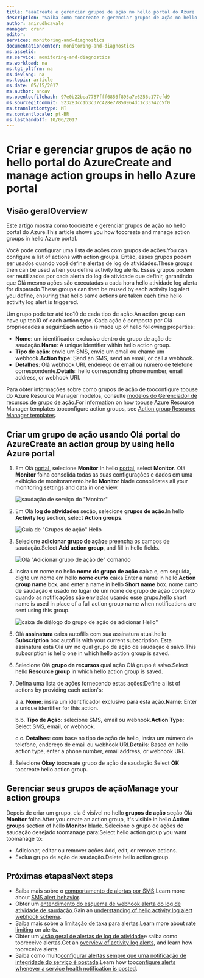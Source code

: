 ```yaml
---
title: "aaaCreate e gerenciar grupos de ação no hello portal do Azure | Microsoft Docs"
description: "Saiba como toocreate e gerenciar grupos de ação no hello portal do Azure."
author: anirudhcavale
manager: orenr
editor: 
services: monitoring-and-diagnostics
documentationcenter: monitoring-and-diagnostics
ms.assetid: 
ms.service: monitoring-and-diagnostics
ms.workload: na
ms.tgt_pltfrm: na
ms.devlang: na
ms.topic: article
ms.date: 05/15/2017
ms.author: ancav
ms.openlocfilehash: 97e0b22bea7787fff6856f895a7e6256c177efd9
ms.sourcegitcommit: 523283cc1b3c37c428e77850964dc1c33742c5f0
ms.translationtype: MT
ms.contentlocale: pt-BR
ms.lasthandoff: 10/06/2017
---
```

# <a name="create-and-manage-action-groups-in-hello-azure-portal"></a><span data-ttu-id="e2f44-103">Criar e gerenciar grupos de ação no hello portal do Azure</span><span class="sxs-lookup"><span data-stu-id="e2f44-103">Create and manage action groups in hello Azure portal</span></span>
## <a name="overview"></a><span data-ttu-id="e2f44-104">Visão geral</span><span class="sxs-lookup"><span data-stu-id="e2f44-104">Overview</span></span> ##
<span data-ttu-id="e2f44-105">Este artigo mostra como toocreate e gerenciar grupos de ação no hello portal do Azure.</span><span class="sxs-lookup"><span data-stu-id="e2f44-105">This article shows you how toocreate and manage action groups in hello Azure portal.</span></span>

<span data-ttu-id="e2f44-106">Você pode configurar uma lista de ações com grupos de ações.</span><span class="sxs-lookup"><span data-stu-id="e2f44-106">You can configure a list of actions with action groups.</span></span> <span data-ttu-id="e2f44-107">Então, esses grupos podem ser usados quando você define alertas de log de atividades.</span><span class="sxs-lookup"><span data-stu-id="e2f44-107">These groups then can be used when you define activity log alerts.</span></span> <span data-ttu-id="e2f44-108">Esses grupos podem ser reutilizados por cada alerta do log de atividade que definir, garantindo que Olá mesmo ações são executadas a cada hora hello atividade log alerta for disparado.</span><span class="sxs-lookup"><span data-stu-id="e2f44-108">These groups can then be reused by each activity log alert you define, ensuring that hello same actions are taken each time hello activity log alert is triggered.</span></span>

<span data-ttu-id="e2f44-109">Um grupo pode ter até too10 de cada tipo de ação.</span><span class="sxs-lookup"><span data-stu-id="e2f44-109">An action group can have up too10 of each action type.</span></span> <span data-ttu-id="e2f44-110">Cada ação é composta por Olá propriedades a seguir:</span><span class="sxs-lookup"><span data-stu-id="e2f44-110">Each action is made up of hello following properties:</span></span>

* <span data-ttu-id="e2f44-111">**Nome**: um identificador exclusivo dentro do grupo de ação de saudação.</span><span class="sxs-lookup"><span data-stu-id="e2f44-111">**Name**: A unique identifier within hello action group.</span></span>  
* <span data-ttu-id="e2f44-112">**Tipo de ação**: envie um SMS, envie um email ou chame um webhook.</span><span class="sxs-lookup"><span data-stu-id="e2f44-112">**Action type**: Send an SMS, send an email, or call a webhook.</span></span>  
* <span data-ttu-id="e2f44-113">**Detalhes**: Olá webhook URI, endereço de email ou número de telefone correspondente.</span><span class="sxs-lookup"><span data-stu-id="e2f44-113">**Details**: hello corresponding phone number, email address, or webhook URI.</span></span>

<span data-ttu-id="e2f44-114">Para obter informações sobre como grupos de ação de tooconfigure toouse do Azure Resource Manager modelos, consulte [modelos do Gerenciador de recursos de grupo de ação](monitoring-create-action-group-with-resource-manager-template.md).</span><span class="sxs-lookup"><span data-stu-id="e2f44-114">For information on how toouse Azure Resource Manager templates tooconfigure action groups, see [Action group Resource Manager templates](monitoring-create-action-group-with-resource-manager-template.md).</span></span>

## <a name="create-an-action-group-by-using-hello-azure-portal"></a><span data-ttu-id="e2f44-115">Criar um grupo de ação usando Olá portal do Azure</span><span class="sxs-lookup"><span data-stu-id="e2f44-115">Create an action group by using hello Azure portal</span></span> ##
1. <span data-ttu-id="e2f44-116">Em Olá [portal](https://portal.azure.com), selecione **Monitor**.</span><span class="sxs-lookup"><span data-stu-id="e2f44-116">In hello [portal](https://portal.azure.com), select **Monitor**.</span></span> <span data-ttu-id="e2f44-117">Olá **Monitor** folha consolida todas as suas configurações e dados em uma exibição de monitoramento.</span><span class="sxs-lookup"><span data-stu-id="e2f44-117">hello **Monitor** blade consolidates all your monitoring settings and data in one view.</span></span>

    ![saudação de serviço do "Monitor"](./media/monitoring-action-groups/home-monitor.png)
2. <span data-ttu-id="e2f44-119">Em Olá **log de atividades** seção, selecione **grupos de ação**.</span><span class="sxs-lookup"><span data-stu-id="e2f44-119">In hello **Activity log** section, select **Action groups**.</span></span>

    ![Guia de "Grupos de ação" Hello](./media/monitoring-action-groups/action-groups-blade.png)
3. <span data-ttu-id="e2f44-121">Selecione **adicionar grupo de ação**e preencha os campos de saudação.</span><span class="sxs-lookup"><span data-stu-id="e2f44-121">Select **Add action group**, and fill in hello fields.</span></span>

    ![Olá "Adicionar grupo de ação de" comando](./media/monitoring-action-groups/add-action-group.png)
4. <span data-ttu-id="e2f44-123">Insira um nome no hello **nome do grupo de ação** caixa e, em seguida, digite um nome em hello **nome curto** caixa.</span><span class="sxs-lookup"><span data-stu-id="e2f44-123">Enter a name in hello **Action group name** box, and enter a name in hello **Short name** box.</span></span> <span data-ttu-id="e2f44-124">nome curto de saudação é usado no lugar de um nome de grupo de ação completo quando as notificações são enviadas usando esse grupo.</span><span class="sxs-lookup"><span data-stu-id="e2f44-124">hello short name is used in place of a full action group name when notifications are sent using this group.</span></span>

      ![caixa de diálogo do grupo de ação de adicionar Hello"](./media/monitoring-action-groups/action-group-define.png)

5. <span data-ttu-id="e2f44-126">Olá **assinatura** caixa autofills com sua assinatura atual.</span><span class="sxs-lookup"><span data-stu-id="e2f44-126">hello **Subscription** box autofills with your current subscription.</span></span> <span data-ttu-id="e2f44-127">Esta assinatura está Olá um no qual grupo de ação de saudação é salvo.</span><span class="sxs-lookup"><span data-stu-id="e2f44-127">This subscription is hello one in which hello action group is saved.</span></span>

6. <span data-ttu-id="e2f44-128">Selecione Olá **grupo de recursos** qual ação Olá grupo é salvo.</span><span class="sxs-lookup"><span data-stu-id="e2f44-128">Select hello **Resource group** in which hello action group is saved.</span></span>

7. <span data-ttu-id="e2f44-129">Defina uma lista de ações fornecendo estas ações:</span><span class="sxs-lookup"><span data-stu-id="e2f44-129">Define a list of actions by providing each action's:</span></span>

    <span data-ttu-id="e2f44-130">a.</span><span class="sxs-lookup"><span data-stu-id="e2f44-130">a.</span></span> <span data-ttu-id="e2f44-131">**Nome**: insira um identificador exclusivo para esta ação.</span><span class="sxs-lookup"><span data-stu-id="e2f44-131">**Name**: Enter a unique identifier for this action.</span></span>

    <span data-ttu-id="e2f44-132">b.</span><span class="sxs-lookup"><span data-stu-id="e2f44-132">b.</span></span> <span data-ttu-id="e2f44-133">**Tipo de Ação**: selecione SMS, email ou webhook.</span><span class="sxs-lookup"><span data-stu-id="e2f44-133">**Action Type**: Select SMS, email, or webhook.</span></span>

    <span data-ttu-id="e2f44-134">c.</span><span class="sxs-lookup"><span data-stu-id="e2f44-134">c.</span></span> <span data-ttu-id="e2f44-135">**Detalhes**: com base no tipo de ação de hello, insira um número de telefone, endereço de email ou webhook URI.</span><span class="sxs-lookup"><span data-stu-id="e2f44-135">**Details**: Based on hello action type, enter a phone number, email address, or webhook URI.</span></span>

8. <span data-ttu-id="e2f44-136">Selecione **Okey** toocreate grupo de ação de saudação.</span><span class="sxs-lookup"><span data-stu-id="e2f44-136">Select **OK** toocreate hello action group.</span></span>

## <a name="manage-your-action-groups"></a><span data-ttu-id="e2f44-137">Gerenciar seus grupos de ação</span><span class="sxs-lookup"><span data-stu-id="e2f44-137">Manage your action groups</span></span> ##
<span data-ttu-id="e2f44-138">Depois de criar um grupo, ela é visível no hello **grupos de ação** seção Olá **Monitor** folha.</span><span class="sxs-lookup"><span data-stu-id="e2f44-138">After you create an action group, it's visible in hello **Action groups** section of hello **Monitor** blade.</span></span> <span data-ttu-id="e2f44-139">Selecione o grupo de ações de saudação desejado toomanage para:</span><span class="sxs-lookup"><span data-stu-id="e2f44-139">Select hello action group you want toomanage to:</span></span>

* <span data-ttu-id="e2f44-140">Adicionar, editar ou remover ações.</span><span class="sxs-lookup"><span data-stu-id="e2f44-140">Add, edit, or remove actions.</span></span>
* <span data-ttu-id="e2f44-141">Exclua grupo de ação de saudação.</span><span class="sxs-lookup"><span data-stu-id="e2f44-141">Delete hello action group.</span></span>

## <a name="next-steps"></a><span data-ttu-id="e2f44-142">Próximas etapas</span><span class="sxs-lookup"><span data-stu-id="e2f44-142">Next steps</span></span> ##
* <span data-ttu-id="e2f44-143">Saiba mais sobre o [comportamento de alertas por SMS](monitoring-sms-alert-behavior.md).</span><span class="sxs-lookup"><span data-stu-id="e2f44-143">Learn more about [SMS alert behavior](monitoring-sms-alert-behavior.md).</span></span>  
* <span data-ttu-id="e2f44-144">Obter um [entendimento do esquema de webhook alerta do log de atividade de saudação](monitoring-activity-log-alerts-webhook.md).</span><span class="sxs-lookup"><span data-stu-id="e2f44-144">Gain an [understanding of hello activity log alert webhook schema](monitoring-activity-log-alerts-webhook.md).</span></span>  
* <span data-ttu-id="e2f44-145">Saiba mais sobre a [limitação de taxa](monitoring-alerts-rate-limiting.md) para alertas.</span><span class="sxs-lookup"><span data-stu-id="e2f44-145">Learn more about [rate limiting](monitoring-alerts-rate-limiting.md) on alerts.</span></span> 
* <span data-ttu-id="e2f44-146">Obter um [visão geral de alertas de log de atividade](monitoring-overview-alerts.md)e saiba como tooreceive alertas.</span><span class="sxs-lookup"><span data-stu-id="e2f44-146">Get an [overview of activity log alerts](monitoring-overview-alerts.md), and learn how tooreceive alerts.</span></span>  
* <span data-ttu-id="e2f44-147">Saiba como muito[configurar alertas sempre que uma notificação de integridade do serviço é postada](monitoring-activity-log-alerts-on-service-notifications.md).</span><span class="sxs-lookup"><span data-stu-id="e2f44-147">Learn how too[configure alerts whenever a service health notification is posted](monitoring-activity-log-alerts-on-service-notifications.md).</span></span>
